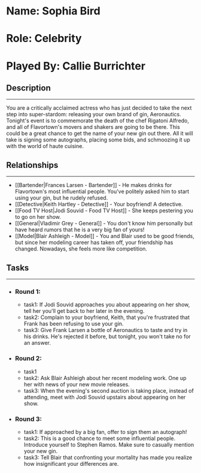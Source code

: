 # Name: Sophia Bird
# Role: Celebrity
# Played By: Callie Burrichter 

## Description
---
You are a critically acclaimed actress who has just decided to take the next step into super-stardom: releasing your own brand of gin, Aeronautics. Tonight's event is to commemorate the death of the chef Rigatoni Alfredo, and all of Flavortown's movers and shakers are going to be there. This could be a great chance to get the name of your new gin out there. All it will take is signing some autographs, placing some bids, and schmoozing it up with the world of haute cuisine.

## Relationships
---
- [[Bartender|Frances Larsen - Bartender]]  - He makes drinks for Flavortown's most influential people. You've politely asked him to start using your gin, but he rudely refused.
- [[Detective|Keith Hartley - Detective]]  - Your boyfriend! A detective.
- [[Food TV Host|Jodi Souvid - Food TV Host]]  - She keeps pestering you to go on her show.
- [[General|Vladimir Grey - General]] - You don't know him personally but have heard rumors that he is a very big fan of yours!
- [[Model|Blair Ashleigh - Model]] - You and Blair used to be good friends, but since her modeling career has taken off, your friendship has changed. Nowadays, she feels more like competition.

## Tasks
___
- ### Round 1: 
	- task1: If Jodi Souvid approaches you about appearing on her show, tell her you'll get back to her later in the evening.
	- task2: Complain to your boyfriend, Keith, that you're frustrated that Frank has been refusing to use your gin.
	- task3: Give Frank Larsen a bottle of Aeronautics to taste and try in his drinks. He's rejected it before, but tonight, you won't take no for an answer.
- ### Round 2:
	- task1
	- task2: Ask Blair Ashleigh about her recent modeling work.  One up her with news of your new movie releases.  
	- task3: When the evening's second auction is taking place, instead of attending, meet with Jodi Souvid upstairs about appearing on her show.
- ### Round 3:
	- task1: If approached by a big fan, offer to sign them an autograph!
	- task2: This is a good chance to meet some influential people. Introduce yourself to Stephen Ramos. Make sure to casually mention your new gin.
	- task3: Tell Blair that confronting your mortality has made you realize how insignificant your differences are.